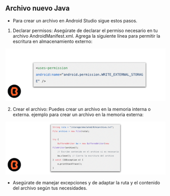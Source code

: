 ## Archivo nuevo Java

* Para crear un archivo en Android Studio sigue estos pasos.

1. Declarar permisos: Asegúrate de declarar el permiso necesario en tu archivo AndroidManifest.xml. Agrega la siguiente línea para permitir la escritura en almacenamiento externo:

![Java](img/01.png)

2. Crear el archivo: Puedes crear un archivo en la memoria interna o externa. ejemplo para crear un archivo en la memoria externa:

![Java](img/02.png)

* Asegúrate de manejar excepciones y de adaptar la ruta y el contenido del archivo según tus necesidades.